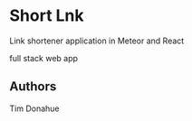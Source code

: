 # Short Lnk

Link shortener application in Meteor and React

full stack web app

## Authors

Tim Donahue